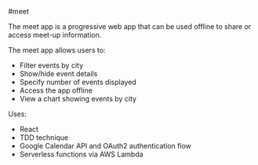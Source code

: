 #meet

The meet app is a progressive web app that can be used offline to share or access meet-up information. 

The meet app allows users to:
- Filter events by city
- Show/hide event details
- Specify number of events displayed
- Access the app offline
- View a chart showing events by city

Uses:
- React
- TDD technique
- Google Calendar API and OAuth2 authentication flow
- Serverless functions via AWS Lambda

